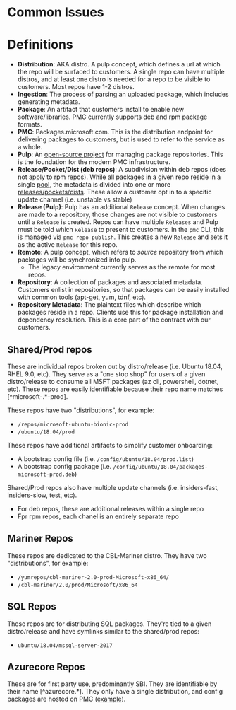 # Common Issues

# Definitions
- **Distribution**: AKA distro. A pulp concept, which defines a url at which the repo will be surfaced to customers.
A single repo can have multiple distros, and at least one distro is needed for a repo to be visible to customers.
Most repos have 1-2 distros.
- **Ingestion**: The process of parsing an uploaded package, which includes generating metadata.
- **Package**: An artifact that customers install to enable new software/libraries.
PMC currently supports deb and rpm package formats.
- **PMC**: Packages.microsoft.com.
This is the distribution endpoint for delivering packages to customers, but is used to refer to the service as a whole.
- **Pulp**: An [open-source project](https://pulpproject.org/) for managing package repositories.
This is the foundation for the modern PMC infrastructure.
- **Release/Pocket/Dist (deb repos)**: A subdivision within deb repos (does not apply to rpm repos).
While all packages in a given repo reside in a single [pool](https://packages.microsoft.com/repos/azurecore/pool/main/), the metadata is divided into one or more [releases/pockets/dists](https://packages.microsoft.com/repos/azurecore/dists/).
These allow a customer opt in to a specific update channel (i.e. unstable vs stable)
- **Release (Pulp)**: Pulp has an additional `Release` concept.
When changes are made to a repository, those changes are not visible to customers until a `Release` is created.
Repos can have multiple `Releases` and Pulp must be told which `Release` to present to customers.
In the `pmc` CLI, this is managed via `pmc repo publish`.
This creates a new `Release` and sets it as  the active `Release` for this repo.
- **Remote**: A pulp concept, which refers to *source* repository from which packages will be synchronized into pulp.
    - The legacy environment currently serves as the remote for most repos.
- **Repository**: A collection of packages and associated metadata.
Customers enlist in repositories, so that packages can be easily installed with common tools (apt-get, yum, tdnf, etc).
- **Repository Metadata**: The plaintext files which describe which packages reside in a repo. Clients use this for package installation and dependency resolution. This is a core part of the contract with our customers.

## Shared/Prod repos
These are individual repos broken out by distro/release (i.e. Ubuntu 18.04, RHEL 9.0, etc).
They serve as a "one stop shop" for users of a given distro/release to consume all MSFT packages (az cli, powershell, dotnet, etc).
These repos are easily identifiable because their repo name matches [^microsoft-.*-prod].

These repos have two "distributions", for example:
- `/repos/microsoft-ubuntu-bionic-prod`
- `/ubuntu/18.04/prod`

These repos have additional artifacts to simplify customer onboarding:
- A bootstrap config file (i.e. `/config/ubuntu/18.04/prod.list`)
- A bootstrap config package (i.e. `/config/ubuntu/18.04/packages-microsoft-prod.deb`)

Shared/Prod repos also have multiple update channels (i.e. insiders-fast, insiders-slow, test, etc).
- For deb repos, these are additional releases within a single repo
- Fpr rpm repos, each chanel is an entirely separate repo

## Mariner Repos
These repos are dedicated to the CBL-Mariner distro.
They have two "distributions", for example:
- `/yumrepos/cbl-mariner-2.0-prod-Microsoft-x86_64/`
- `/cbl-mariner/2.0/prod/Microsoft/x86_64`

## SQL Repos
These repos are for distributing SQL packages.
They're tied to a given distro/release and have symlinks similar to the shared/prod repos:
- `ubuntu/18.04/mssql-server-2017`

## Azurecore Repos
These are for first party use, predominantly SBI. They are identifiable by their name [^azurecore.*]. They only have a single distribution, and config packages are hosted on PMC ([example](https://packages.microsoft.com/repos/azurecore/pool/main/a/azure-repoclient-https-noauth-public-bionic/)).
